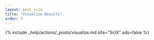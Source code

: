 ```yaml
---
layout: post_scix
title: "Visualize Results"
order: 5
---
```


{% include _help/actions/_posts/visualize.md site="SciX" ads=false %}
